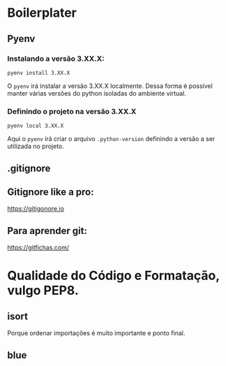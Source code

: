 # Boilerplater


## Pyenv

### Instalando a versão 3.XX.X:

```
pyenv install 3.XX.X
```

O `pyenv` irá instalar a versão 3.XX.X localmente. 
Dessa forma é possível manter várias versões do python isoladas do ambiente 
virtual.

###  Definindo o projeto na versão 3.XX.X

```
pyenv local 3.XX.X
```

Aqui o `pyenv` irá criar o arquivo `.python-version` definindo a versão a ser 
utilizada no projeto.

## .gitignore

## Gitignore like a pro:

https://gitigonore.io


## Para aprender git:

https://gitfichas.com/


# Qualidade do Código e Formatação, vulgo PEP8.


## isort

Porque ordenar importações é muito importante e ponto final.

## blue

